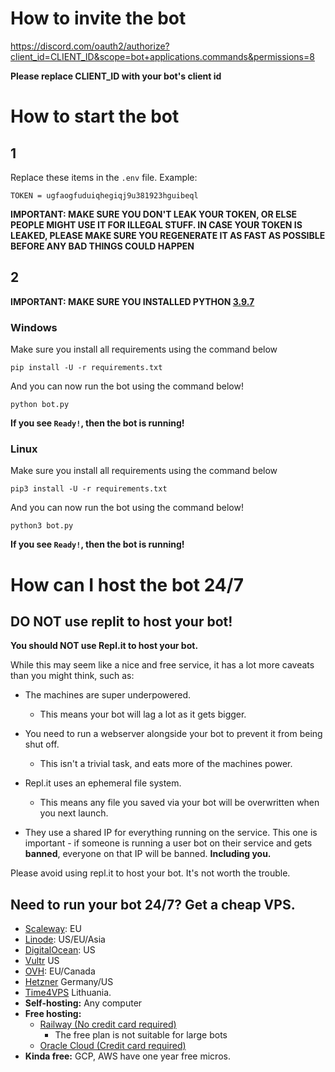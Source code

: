 # How to invite the bot
https://discord.com/oauth2/authorize?client_id=CLIENT_ID&scope=bot+applications.commands&permissions=8

**Please replace CLIENT_ID with your bot's client id**


# How to start the bot

## 1
Replace these items in the `.env` file. Example:
```
TOKEN = ugfaogfuduiqhegiqj9u381923hguibeql
```

**IMPORTANT: MAKE SURE YOU DON'T LEAK YOUR TOKEN, OR ELSE PEOPLE MIGHT USE IT FOR ILLEGAL STUFF. IN CASE YOUR TOKEN IS LEAKED, PLEASE MAKE SURE YOU REGENERATE IT AS FAST AS POSSIBLE BEFORE ANY BAD THINGS COULD HAPPEN**

## 2
**IMPORTANT: MAKE SURE YOU INSTALLED PYTHON [3.9.7](https://www.python.org/downloads/release/python-397/)**

### Windows
Make sure you install all requirements using the command below

```
pip install -U -r requirements.txt
```

And you can now run the bot using the command below!

```
python bot.py
```

**If you see `Ready!`, then the bot is running!**

### Linux
Make sure you install all requirements using the command below

```
pip3 install -U -r requirements.txt
```

And you can now run the bot using the command below!

```
python3 bot.py
```

**If you see `Ready!`, then the bot is running!**


# How can I host the bot 24/7
## DO NOT use replit to host your bot!
**You should NOT use Repl.it to host your bot.**

While this may seem like a nice and free service, it has a lot more caveats than you might think, such as:

- The machines are super underpowered.
    - This means your bot will lag a lot as it gets bigger.
- You need to run a webserver alongside your bot to prevent it from being shut off.
    - This isn't a trivial task, and eats more of the machines power.
- Repl.it uses an ephemeral file system.
    - This means any file you saved via your bot will be overwritten when you next launch.

- They use a shared IP for everything running on the service.
This one is important - if someone is running a user bot on their service and gets **banned**, everyone on that IP will be banned. **Including you.**

Please avoid using repl.it to host your bot. It's not worth the trouble.

## Need to run your bot 24/7? Get a cheap VPS.
- [Scaleway](https://www.scaleway.com/): EU
- [Linode](https://www.linode.com/): US/EU/Asia
- [DigitalOcean](https://www.digitalocean.com/): US
- [Vultr](https://www.vultr.com/) US
- [OVH](https://www.ovh.co.uk/): EU/Canada
- [Hetzner](https://www.hetzner.com/) Germany/US
- [Time4VPS](https://www.time4vps.eu/) Lithuania.
- **Self-hosting:** Any computer
- **Free hosting:** 
    - [Railway (No credit card required)](https://railway.app)
        - The free plan is not suitable for large bots
    - [Oracle Cloud (Credit card required)](https://www.oracle.com/cloud/)
- **Kinda free:** GCP, AWS have one year free micros.